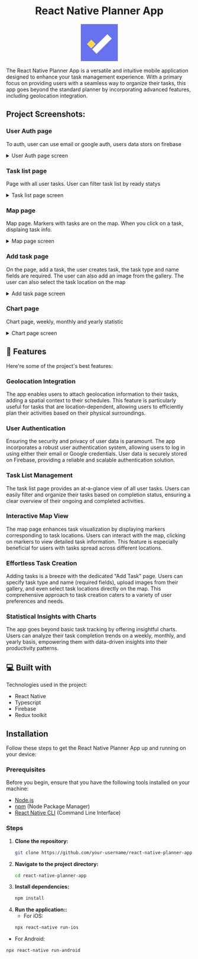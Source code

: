 <h1 align="center" id="title">React Native Planner App</h1>

<p align="center"><img src="images/logo.png" alt="project-image" width="100" height="100"></p>

<p id="description">The React Native Planner App is a versatile and intuitive mobile application designed to enhance your task management experience. With a primary focus on providing users with a seamless way to organize their tasks, this app goes beyond the standard planner by incorporating advanced features, including geolocation integration.
</p>

<h2>Project Screenshots:</h2>

<h3>User Auth page</h3>
<p>To auth, user can use email or google auth, users data stors on firebase</p>
<details>
  <summary>User Auth page screen</summary>
<img src="images/9.jpg" alt="project-screenshot">
</details>
<h3>Task list page</h3>
<p>Page with all user tasks. User can filter task list by ready statys</p>
<details>
  <summary>Task list page screen</summary>
<img src="images/1.jpg" alt="project-screenshot">
   <img src="images/2.jpg" alt="project-screenshot">
   <img src="images/8.jpg" alt="project-screenshot" width="400">
</details>
<h3>Map page</h3>
<p>Map page. Markers with tasks are on the map. When you click on a task, displaing task info.</p>
<details>
  <summary>Map page screen</summary>
<img src="images/3.jpg" alt="project-screenshot">
<img src="images/4.jpg" alt="project-screenshot">
<img src="images/5.jpg" alt="project-screenshot">
</details>
<h3>Add task page</h3>
<p>On the page, add a task, the user creates task, the task type and name fields are required. The user can also add an image from the gallery. The user can also select the task location on the map</p>
<details>
  <summary>Add task page screen</summary>
   <img src="images/7.jpg" alt="project-screenshot" >
</details>

<h3>Chart page</h3>
<p>Chart page, weekly, monthly and yearly statistic</p>
<details>
  <summary>Chart page screen</summary>
    <img src="images/6.jpg" alt="project-screenshot">
</details>  
  
<h2>🧐 Features</h2>

Here're some of the project's best features:

### Geolocation Integration
The app enables users to attach geolocation information to their tasks, adding a spatial context to their schedules. This feature is particularly useful for tasks that are location-dependent, allowing users to efficiently plan their activities based on their physical surroundings.

### User Authentication
Ensuring the security and privacy of user data is paramount. The app incorporates a robust user authentication system, allowing users to log in using either their email or Google credentials. User data is securely stored on Firebase, providing a reliable and scalable authentication solution.

### Task List Management
The task list page provides an at-a-glance view of all user tasks. Users can easily filter and organize their tasks based on completion status, ensuring a clear overview of their ongoing and completed activities.

### Interactive Map View
The map page enhances task visualization by displaying markers corresponding to task locations. Users can interact with the map, clicking on markers to view detailed task information. This feature is especially beneficial for users with tasks spread across different locations.

### Effortless Task Creation
Adding tasks is a breeze with the dedicated "Add Task" page. Users can specify task type and name (required fields), upload images from their gallery, and even select task locations directly on the map. This comprehensive approach to task creation caters to a variety of user preferences and needs.

### Statistical Insights with Charts
The app goes beyond basic task tracking by offering insightful charts. Users can analyze their task completion trends on a weekly, monthly, and yearly basis, empowering them with data-driven insights into their productivity patterns.

  
  
<h2>💻 Built with</h2>

Technologies used in the project:

*   React Native
*   Typescript
*   Firebase
*   Redux toolkit

## Installation

Follow these steps to get the React Native Planner App up and running on your device:

### Prerequisites

Before you begin, ensure that you have the following tools installed on your machine:

- [Node.js](https://nodejs.org/)
- [npm](https://www.npmjs.com/) (Node Package Manager)
- [React Native CLI](https://reactnative.dev/docs/environment-setup) (Command Line Interface)

### Steps

1. **Clone the repository:**
   ```bash
   git clone https://github.com/your-username/react-native-planner-app.git
2. **Navigate to the project directory:**
   ```bash
   cd react-native-planner-app
3. **Install dependencies:**
   ```bash
   npm install
4. **Run the application::**
   * For iOS:
   ```bash
   npx react-native run-ios
  * For Android:
   ```bash
   npx react-native run-android
  

